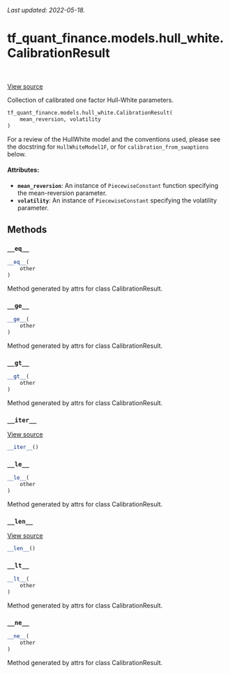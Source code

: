 <!--
This file is generated by a tool. Do not edit directly.
For open-source contributions the docs will be updated automatically.
-->

*Last updated: 2022-05-18.*

<div itemscope itemtype="http://developers.google.com/ReferenceObject">
<meta itemprop="name" content="tf_quant_finance.models.hull_white.CalibrationResult" />
<meta itemprop="path" content="Stable" />
<meta itemprop="property" content="__eq__"/>
<meta itemprop="property" content="__ge__"/>
<meta itemprop="property" content="__gt__"/>
<meta itemprop="property" content="__init__"/>
<meta itemprop="property" content="__iter__"/>
<meta itemprop="property" content="__le__"/>
<meta itemprop="property" content="__len__"/>
<meta itemprop="property" content="__lt__"/>
<meta itemprop="property" content="__ne__"/>
</div>

# tf_quant_finance.models.hull_white.CalibrationResult

<!-- Insert buttons and diff -->

<table class="tfo-notebook-buttons tfo-api" align="left">
</table>

<a target="_blank" href="https://github.com/google/tf-quant-finance/blob/master/tf_quant_finance/models/hull_white/calibration.py">View source</a>



Collection of calibrated one factor Hull-White parameters.

```python
tf_quant_finance.models.hull_white.CalibrationResult(
    mean_reversion, volatility
)
```



<!-- Placeholder for "Used in" -->

For a review of the HullWhite model and the conventions used, please see the
docstring for `HullWhiteModel1F`, or for `calibration_from_swaptions` below.

#### Attributes:

* <b>`mean_reversion`</b>: An instance of `PiecewiseConstant` function specifying the
  mean-reversion parameter.
* <b>`volatility`</b>:  An instance of `PiecewiseConstant` specifying the volatility
  parameter.

## Methods

<h3 id="__eq__"><code>__eq__</code></h3>

```python
__eq__(
    other
)
```

Method generated by attrs for class CalibrationResult.


<h3 id="__ge__"><code>__ge__</code></h3>

```python
__ge__(
    other
)
```

Method generated by attrs for class CalibrationResult.


<h3 id="__gt__"><code>__gt__</code></h3>

```python
__gt__(
    other
)
```

Method generated by attrs for class CalibrationResult.


<h3 id="__iter__"><code>__iter__</code></h3>

<a target="_blank" href="https://github.com/google/tf-quant-finance/blob/master/tf_quant_finance/utils/dataclass.py">View source</a>

```python
__iter__()
```




<h3 id="__le__"><code>__le__</code></h3>

```python
__le__(
    other
)
```

Method generated by attrs for class CalibrationResult.


<h3 id="__len__"><code>__len__</code></h3>

<a target="_blank" href="https://github.com/google/tf-quant-finance/blob/master/tf_quant_finance/utils/dataclass.py">View source</a>

```python
__len__()
```




<h3 id="__lt__"><code>__lt__</code></h3>

```python
__lt__(
    other
)
```

Method generated by attrs for class CalibrationResult.


<h3 id="__ne__"><code>__ne__</code></h3>

```python
__ne__(
    other
)
```

Method generated by attrs for class CalibrationResult.




